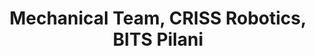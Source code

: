 ---
title: Mechanical Team, CRISS Robotics, BITS Pilani
tags: [June 2021 - Aug 2022]
style: fill
color: warning
description: At CRISS Robotics, we are making rovers that can survive harsh Martian conditions and perform scientific tests. In the mech team, I helped design and build the chassis of the rover, ensuring its mobility and steering.
external_url: https://www.crissrobotics.in
---